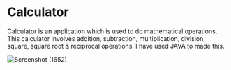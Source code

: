 # Calculator
Calculator is an application which is used to do mathematical operations. This calculator involves addition, subtraction, multiplication, division, square, square root &amp; reciprocal operations. I have used JAVA to made this.






![Screenshot (1652)](https://user-images.githubusercontent.com/110468237/182845842-b3218aec-8012-4897-bdca-bbd838ccdf5e.png)




